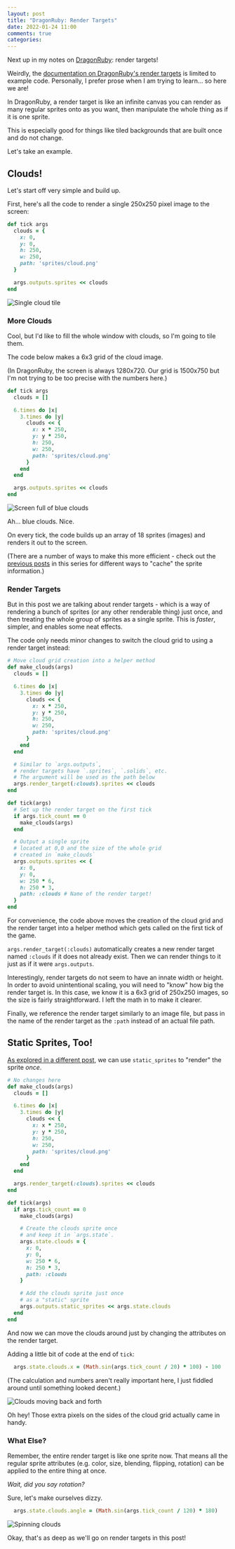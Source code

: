 ```yaml
---
layout: post
title: "DragonRuby: Render Targets"
date: 2022-01-24 11:00
comments: true
categories: 
---
```


Next up in my notes on [DragonRuby](https://dragonruby.itch.io/dragonruby-gtk): render targets!

Weirdly, the [documentation on DragonRuby's render targets](http://docs.dragonruby.org/#----advanced-rendering---simple-render-targets---main-rb) is limited to example code. Personally, I prefer prose when I am trying to learn... so here we are!

In DragonRuby, a render target is like an infinite canvas you can render as many regular sprites onto as you want, then manipulate the whole thing as if it is one sprite.

This is especially good for things like tiled backgrounds that are built once and do not change.

Let's take an example.

## Clouds!

Let's start off very simple and build up.

First, here's all the code to render a single 250x250 pixel image to the screen:

```ruby
def tick args
  clouds = {
    x: 0,
    y: 0,
    h: 250,
    w: 250,
    path: 'sprites/cloud.png'
  }

  args.outputs.sprites << clouds
end
```

![Single cloud tile](https://dev-to-uploads.s3.amazonaws.com/uploads/articles/o4bpadbxwln2zp3gsuai.png)

### More Clouds

Cool, but I'd like to fill the whole window with clouds, so I'm going to tile them.

The code below makes a 6x3 grid of the cloud image.

(In DragonRuby, the screen is always 1280x720. Our grid is 1500x750 but I'm not trying to be too precise with the numbers here.)

```ruby
def tick args
  clouds = []

  6.times do |x|
    3.times do |y|
      clouds << {
        x: x * 250,
        y: y * 250,
        h: 250,
        w: 250,
        path: 'sprites/cloud.png'
      }
    end
  end

  args.outputs.sprites << clouds
end
```

![Screen full of blue clouds](https://dev-to-uploads.s3.amazonaws.com/uploads/articles/o99o7jjmnfxupewak1n9.png)

Ah... blue clouds. Nice.

On every tick, the code builds up an array of 18 sprites (images) and renders it out to the screen.

(There are a number of ways to make this more efficient - check out the [previous posts](https://dev.to/presidentbeef/series/16166) in this series for different ways to "cache" the sprite information.)

### Render Targets

But in this post we are talking about render targets - which is a way of rendering a bunch of sprites (or any other renderable thing) just once, and then treating the whole group of sprites as a single sprite. This is _faster_, simpler, and enables some neat effects.

The code only needs minor changes to switch the cloud grid to using a render target instead:

```ruby
# Move cloud grid creation into a helper method
def make_clouds(args)
  clouds = []

  6.times do |x|
    3.times do |y|
      clouds << {
        x: x * 250,
        y: y * 250,
        h: 250,
        w: 250,
        path: 'sprites/cloud.png'
      }
    end
  end

  # Similar to `args.outputs`,
  # render targets have `.sprites`, `.solids`, etc.
  # The argument will be used as the path below
  args.render_target(:clouds).sprites << clouds
end

def tick(args)
  # Set up the render target on the first tick
  if args.tick_count == 0
    make_clouds(args)
  end

  # Output a single sprite
  # located at 0,0 and the size of the whole grid
  # created in `make_clouds`
  args.outputs.sprites << {
    x: 0,
    y: 0,
    w: 250 * 6,
    h: 250 * 3,
    path: :clouds # Name of the render target!
  }
end
```

For convenience, the code above moves the creation of the cloud grid and the render target into a helper method which gets called on the first tick of the game.

`args.render_target(:clouds)` automatically creates a new render target named `:clouds` if it does not already exist. Then we can render things to it just as if it were `args.outputs`.

Interestingly, render targets do not seem to have an innate width or height. In order to avoid unintentional scaling, you will need to "know" how big the render target is. In this case, we know it is a 6x3 grid of 250x250 images, so the size is fairly straightforward. I left the math in to make it clearer.

Finally, we reference the render target similarly to an image file, but pass in the name of the render target as the `:path` instead of an actual file path.

## Static Sprites, Too!

[As explored in a different post](https://blog.presidentbeef.com/blog/2022/01/08/dragon-ruby-static-outputs/), we can use `static_sprites` to "render" the sprite _once_.

```ruby
# No changes here
def make_clouds(args)
  clouds = []

  6.times do |x|
    3.times do |y|
      clouds << {
        x: x * 250,
        y: y * 250,
        h: 250,
        w: 250,
        path: 'sprites/cloud.png'
      }
    end
  end

  args.render_target(:clouds).sprites << clouds
end

def tick(args)
  if args.tick_count == 0
    make_clouds(args)

    # Create the clouds sprite once
    # and keep it in `args.state`.
    args.state.clouds = {
      x: 0,
      y: 0,
      w: 250 * 6,
      h: 250 * 3,
      path: :clouds
    }

    # Add the clouds sprite just once
    # as a "static" sprite
    args.outputs.static_sprites << args.state.clouds
  end
end
```

And now we can move the clouds around just by changing the attributes on the render target.

Adding a little bit of code at the end of `tick`:

```ruby
  args.state.clouds.x = (Math.sin(args.tick_count / 20) * 100) - 100
```

(The calculation and numbers aren't really important here, I just fiddled around until something looked decent.)

![Clouds moving back and forth](https://dev-to-uploads.s3.amazonaws.com/uploads/articles/hw1qpqotbcg6pfpqo2bq.gif)

Oh hey! Those extra pixels on the sides of the cloud grid actually came in handy.

### What Else?

Remember, the entire render target is like one sprite now. That means all the regular sprite attributes (e.g. color, size, blending, flipping, rotation) can be applied to the entire thing at once.

_Wait, did you say rotation?_

Sure, let's make ourselves dizzy.

```ruby
  args.state.clouds.angle = (Math.sin(args.tick_count / 120) * 180)
```

![Spinning clouds](https://dev-to-uploads.s3.amazonaws.com/uploads/articles/g5n2ug9ehwbn8yzh2orq.gif)

Okay, that's as deep as we'll go on render targets in this post!

